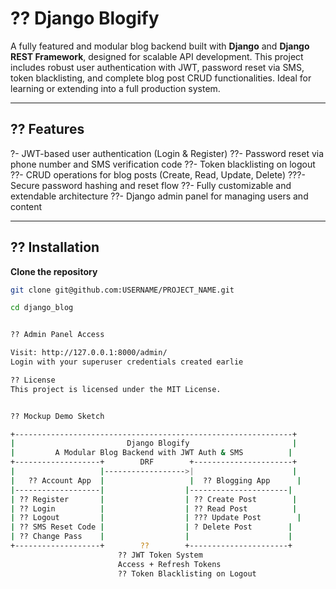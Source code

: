 # ?? Django Blogify

A fully featured and modular blog backend built with **Django** and **Django REST Framework**, designed for scalable API development. This project includes robust user authentication with JWT, password reset via SMS, token blacklisting, and complete blog post CRUD functionalities. Ideal for learning or extending into a full production system.

---

## ?? Features

?- JWT-based user authentication (Login & Register)
??- Password reset via phone number and SMS verification code
??- Token blacklisting on logout
??- CRUD operations for blog posts (Create, Read, Update,              Delete)
???- Secure password hashing and reset flow
??- Fully customizable and extendable architecture
??- Django admin panel for managing users and content

---

## ?? Installation

 **Clone the repository**

```bash
git clone git@github.com:USERNAME/PROJECT_NAME.git

cd django_blog


?? Admin Panel Access

Visit: http://127.0.0.1:8000/admin/
Login with your superuser credentials created earlie

?? License
This project is licensed under the MIT License.


?? Mockup Demo Sketch

+--------------------------------------------------------------+
|                         Django Blogify                       |
|         A Modular Blog Backend with JWT Auth & SMS          |
+-------------------+        DRF        +----------------------+
|                   |------------------>|                      |
|   ?? Account App  |                   |  ?? Blogging App      |
|-------------------|                  |----------------------|
| ?? Register       |                  | ?? Create Post        |
| ?? Login          |                  | ?? Read Post          |
| ?? Logout         |                  | ??? Update Post        |
| ?? SMS Reset Code |                  | ? Delete Post        |
| ?? Change Pass    |                  |                      |
+-------------------+        ??        +----------------------+
                        ?? JWT Token System
                        Access + Refresh Tokens
                        ?? Token Blacklisting on Logout
